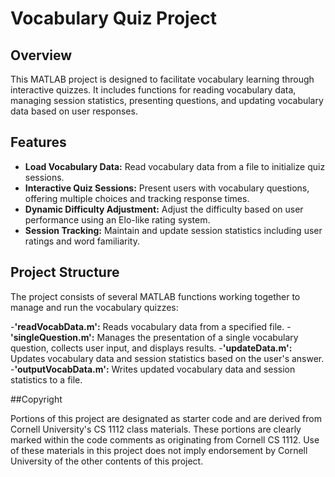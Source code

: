 # Vocabulary Quiz Project

## Overview
This MATLAB project is designed to facilitate vocabulary learning through interactive quizzes. It includes functions for reading vocabulary data, managing session statistics, presenting questions, and updating vocabulary data based on user responses.

## Features

- **Load Vocabulary Data:** Read vocabulary data from a file to initialize quiz sessions.
- **Interactive Quiz Sessions:** Present users with vocabulary questions, offering multiple choices and tracking response times.
- **Dynamic Difficulty Adjustment:** Adjust the difficulty based on user performance using an Elo-like rating system.
- **Session Tracking:** Maintain and update session statistics including user ratings and word familiarity.
  
## Project Structure
The project consists of several MATLAB functions working together to manage and run the vocabulary quizzes:

-**'readVocabData.m':** Reads vocabulary data from a specified file.
-**'singleQuestion.m':** Manages the presentation of a single vocabulary question, collects user input, and displays results.
-**'updateData.m':** Updates vocabulary data and session statistics based on the user's answer.
-**'outputVocabData.m':** Writes updated vocabulary data and session statistics to a file.

##Copyright

Portions of this project are designated as starter code and are derived from Cornell University's CS 1112 class materials. These portions are clearly marked within the code comments as originating from Cornell CS 1112. Use of these materials in this project does not imply endorsement by Cornell University of the other contents of this project.
